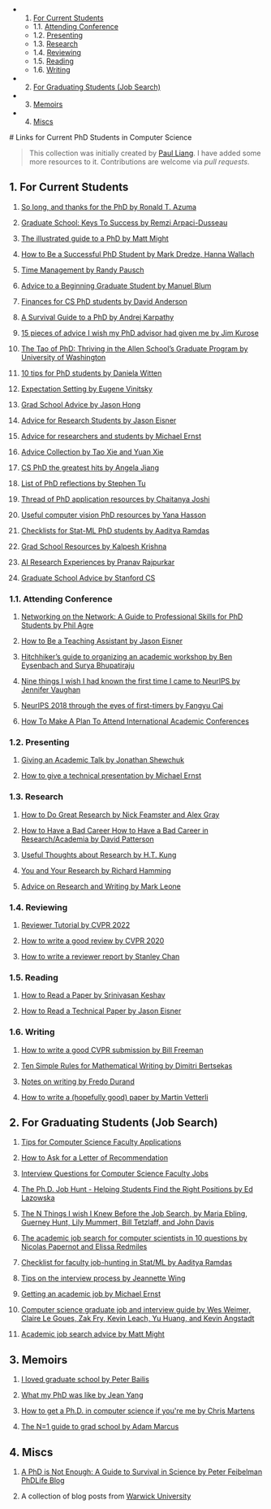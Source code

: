 <!-- vscode-markdown-toc -->
* 1. [For Current Students](#ForCurrentStudents)
	* 1.1. [Attending Conference](#AttendingConference)
	* 1.2. [Presenting](#Presenting)
	* 1.3. [Research](#Research)
	* 1.4. [Reviewing](#Reviewing)
	* 1.5. [Reading](#Reading)
	* 1.6. [Writing](#Writing)
* 2. [For Graduating Students (Job Search)](#ForGraduatingStudentsJobSearch)
* 3. [Memoirs](#Memoirs)
* 4. [Miscs](#Miscs)

<!-- vscode-markdown-toc-config
	numbering=true
	autoSave=true
	/vscode-markdown-toc-config -->
<!-- /vscode-markdown-toc --># Links for Current PhD Students in Computer Science

> This collection was initially created by [Paul Liang](https://github.com/pliang279/awesome-phd-advice). I have added some more resources to it. Contributions are welcome via *pull requests*.



##  1. <a name='ForCurrentStudents'></a>For Current Students

1. [So long, and thanks for the PhD by Ronald T. Azuma](https://www.cs.unc.edu/~azuma/hitch4.html)

1. [Graduate School: Keys To Success by Remzi Arpaci-Dusseau](https://www.youtube.com/watch?v=fqPSnjewkuA&ab_channel=RemziArpaci-Dusseau)

1. [The illustrated guide to a PhD by Matt Might](https://matt.might.net/articles/phd-school-in-pictures/)

1. [How to Be a Successful PhD Student by Mark Dredze, Hanna Wallach](https://people.cs.umass.edu/~wallach/how_to_be_a_successful_phd_student.pdf)

1. [Time Management by Randy Pausch](https://www.cs.utexas.edu/users/dahlin/bookshelf/timetalk.htm)

1. [Advice to a Beginning Graduate Student by Manuel Blum](https://www.cs.cmu.edu/~mblum/research/pdf/grad.html)

1. [Finances for CS PhD students by David Anderson](https://da-data.blogspot.com/2016/09/finances-for-cs-phd-students.html)

1. [A Survival Guide to a PhD by Andrej Karpathy](https://karpathy.github.io/2016/09/07/phd/)

1. [15 pieces of advice I wish my PhD advisor had given me by Jim Kurose](http://www-net.cs.umass.edu/kurose/talks/student_keynote_final.pdf)

1. [The Tao of PhD: Thriving in the Allen School’s Graduate Program by University of Washington](https://courses.cs.washington.edu/courses/cse590x/22wi/)

1. [10 tips for PhD students by Daniela Witten](https://imstat.org/2022/04/01/written-by-witten-so-long-and-thanks-for-all-the-tips/)

1. [Expectation Setting by Eugene Vinitsky](http://eugenevinitsky.github.io/posts/expectation_setting.html)


1. [Grad School Advice by Jason Hong](http://www.cs.cmu.edu/~jasonh/advice.html)

1. [Advice for Research Students by Jason Eisner](https://www.cs.jhu.edu/~jason/advice/)

1. [Advice for researchers and students by Michael Ernst](https://homes.cs.washington.edu/~mernst/advice/)

1. [Advice Collection by Tao Xie and Yuan Xie](https://taoxie.cs.illinois.edu/advice.htm)

1. [CS PhD the greatest hits by Angela Jiang](https://phdadvice.carrd.co/)

1. [List of PhD reflections by Stephen Tu](https://stephentu.github.io/blog/reflections/2016/02/28/list-phd-reflections.html)

1. [Thread of PhD application resources by Chaitanya Joshi](https://twitter.com/chaitjo/status/1444580607980281858?lang=en)

1. [Useful computer vision PhD resources by Yana Hasson](https://github.com/hassony2/useful-computer-vision-phd-resources)

1. [Checklists for Stat-ML PhD students by Aaditya Ramdas](https://www.stat.cmu.edu/~aramdas/checklists.html)

1. [Grad School Resources by Kalpesh Krishna](https://martiansideofthemoon.github.io/2018/05/29/grad-resources.html)

1. [AI Research Experiences by Pranav Rajpurkar](https://docs.google.com/document/d/1uvAbEhbgS_M-uDMTzmOWRlYxqCkogKRXdbKYYT98ooc/edit#)

1. [Graduate School Advice by Stanford CS](https://cs.stanford.edu/degrees/phd/PhD/GraduateSchoolAdvice.pdf)


###  1.1. <a name='AttendingConference'></a>Attending Conference 

1. [Networking on the Network: A Guide to Professional Skills for PhD Students by Phil Agre](https://vlsicad.ucsd.edu/Research/Advice/network.html)

1. [How to Be a Teaching Assistant by Jason Eisner](https://www.cs.jhu.edu/~jason/advice/how-to-ta.html)

1. [Hitchhiker’s guide to organizing an academic workshop by Ben Eysenbach and Surya Bhupatiraju](https://medium.com/@erl.leads/hitchhikers-guide-to-organizing-an-academic-workshop-cc9a5b1c32c9)

1. [Nine things I wish I had known the first time I came to NeurIPS by Jennifer Vaughan](https://medium.com/@jennwv/nine-things-i-wish-i-had-known-the-first-time-i-came-to-nips-b939330661ed)

1. [NeurIPS 2018 through the eyes of first-timers by Fangyu Cai](https://medium.com/syncedreview/neurips-2018-through-the-eyes-of-first-timers-5156384900bd)

1. [How To Make A Plan To Attend International Academic Conferences](https://internationalconferencealerts.com/blog/how-to-make-a-plan-to-attend-international-academic-conferences/)

###  1.2. <a name='Presenting'></a>Presenting

1. [Giving an Academic Talk by Jonathan Shewchuk](https://people.eecs.berkeley.edu/~jrs/speaking.html)

1. [How to give a technical presentation by Michael Ernst](https://homes.cs.washington.edu/~mernst/advice/giving-talk.html)

###  1.3. <a name='Research'></a>Research

1. [How to Do Great Research by Nick Feamster and Alex Gray](https://greatresearch.org/)

1. [How to Have a Bad Career How to Have a Bad Career in Research/Academia by David Patterson](https://people.eecs.berkeley.edu/~pattrsn/talks/BadCareer.pdf)

1. [Useful Thoughts about Research by H.T. Kung](https://www.eecs.harvard.edu/htk/phdadvice/)

1. [You and Your Research by Richard Hamming](https://www.cs.virginia.edu/~robins/YouAndYourResearch.html)

1. [Advice on Research and Writing by Mark Leone](http://www.cs.cmu.edu/afs/cs.cmu.edu/user/mleone/web/how-to.html)

###  1.4. <a name='Reviewing'></a>Reviewing

1. [Reviewer Tutorial by CVPR 2022](https://cvpr2022.thecvf.com/sites/default/files/2021-11/How%20to%20be%20a%20good%20reviewer-tutorials%20for%20cvpr2022%20reviewers.pptx.pdf)

1. [How to write a good review by CVPR 2020](https://sites.google.com/view/making-reviews-great-again/)

1. [How to write a reviewer report by Stanley Chan](https://engineering.purdue.edu/ChanGroup/write_review.html)

###  1.5. <a name='Reading'></a>Reading

1. [How to Read a Paper by Srinivasan Keshav](http://blizzard.cs.uwaterloo.ca/keshav/home/Papers/data/07/paper-reading.pdf)

1. [How to Read a Technical Paper by Jason Eisner](https://www.cs.jhu.edu/~jason/advice/how-to-read-a-paper.html)

###  1.6. <a name='Writing'></a>Writing

1. [How to write a good CVPR submission by Bill Freeman](https://billf.mit.edu/sites/default/files/documents/cvprPapers.pdf)

1. [Ten Simple Rules for Mathematical Writing by Dimitri Bertsekas](http://www.mit.edu/~dimitrib/Ten_Rules.html)

1. [Notes on writing by Fredo Durand](http://people.csail.mit.edu/fredo/PUBLI/writing.pdf)

1. [How to write a (hopefully good) paper by Martin Vetterli ](http://mri.beckman.illinois.edu/resources/good_paper.pdf)

##  2. <a name='ForGraduatingStudentsJobSearch'></a>For Graduating Students (Job Search)

1. [Tips for Computer Science Faculty Applications](https://yisongyue.medium.com/checklist-of-tips-for-computer-science-faculty-applications-9fd2480649cc)

1. [How to Ask for a Letter of Recommendation](https://kamathematics.wordpress.com/2021/08/18/how-to-ask-for-a-letter-of-recommendation/)

1. [Interview Questions for Computer Science Faculty Jobs](https://csfaculty.github.io/)

1. [The Ph.D. Job Hunt - Helping Students Find the Right Positions by Ed Lazowska](http://lazowska.cs.washington.edu/jobs.pdf)

1. [The N Things I wish I Knew Before the Job Search, by Maria Ebling, Guerney Hunt, Lily Mummert, Bill Tetzlaff, and John Davis](https://people.engr.tamu.edu/rabi/N%20Things.PDF)

1. [The academic job search for computer scientists in 10 questions by Nicolas Papernot and Elissa Redmiles](https://docs.google.com/document/u/1/d/e/2PACX-1vSeOnC_QdaJVc3OuuMfDHVlk3QotUxvghytRFaDsrdA0uovD5axQjp8kJCM4Evu1cCf9Hg_u_Stabu1/pub)

1. [Checklist for faculty job-hunting in Stat/ML by Aaditya Ramdas](https://www.stat.cmu.edu/~aramdas/checklists/aadi-jobhunt-checklist.pdf)

1. [Tips on the interview process by Jeannette Wing](https://www.cs.cmu.edu/~emigration/interview.pdf)

1. [Getting an academic job by Michael Ernst](https://homes.cs.washington.edu/~mernst/advice/academic-job.html)

1. [Computer science graduate job and interview guide by Wes Weimer, Claire Le Goues, Zak Fry, Kevin Leach, Yu Huang, and Kevin Angstadt](https://csguides.github.io/grad-job-guide/)

1. [Academic job search advice by Matt Might](http://matt.might.net/articles/advice-for-academic-job-hunt/)


##  3. <a name='Memoirs'></a>Memoirs

1.  [I loved graduate school by Peter Bailis](http://www.bailis.org/blog/i-loved-graduate-school/)

1.  [What my PhD was like by Jean Yang](https://jxyzabc.blogspot.com/2016/02/my-phd-abridged.html)

1.  [How to get a Ph.D. in computer science if you're me by Chris Martens](http://lambdamaphone.blogspot.com/2015/11/how-to-get-phd-in-computer-science-if.html)

1.  [The N=1 guide to grad school by Adam Marcus](http://marcua.net/writing/gradschool-guide/)

##  4. <a name='Miscs'></a>Miscs 

1.  [A PhD is Not Enough: A Guide to Survival in Science by Peter Feibelman](https://biomath.usu.edu/files/Peter_J._Feibelman_A_PhD_Is_Not_Enough.pdf)
[PhDLife Blog](https://phdlife.warwick.ac.uk/) 

1.  A collection of blog posts from [Warwick University](https://warwick.ac.uk)